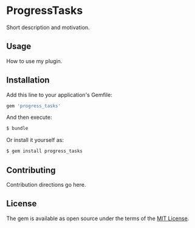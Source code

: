 # ProgressTasks
Short description and motivation.

## Usage
How to use my plugin.

## Installation
Add this line to your application's Gemfile:

```ruby
gem 'progress_tasks'
```

And then execute:
```bash
$ bundle
```

Or install it yourself as:
```bash
$ gem install progress_tasks
```

## Contributing
Contribution directions go here.

## License
The gem is available as open source under the terms of the [MIT License](http://opensource.org/licenses/MIT).
